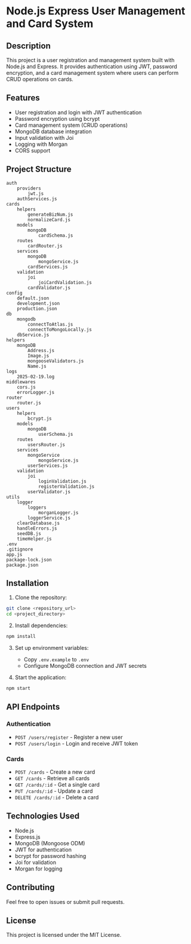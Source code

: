 # Node.js Express User Management and Card System

## Description
This project is a user registration and management system built with Node.js and Express. It provides authentication using JWT, password encryption, and a card management system where users can perform CRUD operations on cards.

## Features
- User registration and login with JWT authentication
- Password encryption using bcrypt
- Card management system (CRUD operations)
- MongoDB database integration
- Input validation with Joi
- Logging with Morgan
- CORS support

## Project Structure
```
auth
    providers
        jwt.js
    authServices.js
cards
    helpers
        generateBizNum.js
        normalizeCard.js
    models
        mongoDB
            cardSchema.js
    routes
        cardRouter.js
    services
        mongoDB
            mongoService.js
        cardServices.js
    validation
        joi
            joiCardValidation.js
        cardValidator.js
config
    default.json
    development.json
    production.json
db
    mongodb
        connectToAtlas.js
        connectToMongoLocally.js
    dbService.js
helpers
    mongoDB
        Address.js
        Image.js
        mongooseValidators.js
        Name.js
logs
    2025-02-19.log
middlewares
    cors.js
    errorLogger.js
router
    router.js
users
    helpers
        bcrypt.js
    models
        mongoDB
            userSchema.js
    routes
        usersRouter.js
    services
        mongoService
            mongoService.js
        userServices.js
    validation
        joi
            loginValidation.js
            registerValidation.js
        userValidator.js
utils
    logger
        loggers
            morganLogger.js
        loggerService.js
    clearDatabase.js
    handleErrors.js
    seedDB.js
    timeHelper.js
.env
.gitignore
app.js
package-lock.json
package.json
```

## Installation

1. Clone the repository:
```sh
git clone <repository_url>
cd <project_directory>
```
2. Install dependencies:
```sh
npm install
```
3. Set up environment variables:
   - Copy `.env.example` to `.env`
   - Configure MongoDB connection and JWT secrets

4. Start the application:
```sh
npm start
```

## API Endpoints

### Authentication
- `POST /users/register` - Register a new user
- `POST /users/login` - Login and receive JWT token

### Cards
- `POST /cards` - Create a new card
- `GET /cards` - Retrieve all cards
- `GET /cards/:id` - Get a single card
- `PUT /cards/:id` - Update a card
- `DELETE /cards/:id` - Delete a card

## Technologies Used
- Node.js
- Express.js
- MongoDB (Mongoose ODM)
- JWT for authentication
- bcrypt for password hashing
- Joi for validation
- Morgan for logging

## Contributing
Feel free to open issues or submit pull requests.

## License
This project is licensed under the MIT License.

